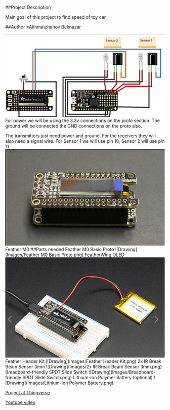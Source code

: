 ##Project Description

Main goal of this project to find speed of toy car 

##Author 
*Akhmatzhanov Beknazar

![Drawing ](Images/wiring.png)
For power we will be using the 3.3v connections on the proto section. The ground will be connected the GND connections on the proto also.

The transmitters just need power and ground. For the receivers they will also need a signal wire. For Sensor 1 we will use pin 10, Sensor 2 will use pin 11
![Drawing ](Images/adafruit.png)
Feather M0
##Parts needed
Feather M0 Basic Proto
![Drawing](Images/Feather M0 Basic Proto.png)
FeatherWing OLED
![Drawing](Images/FeatherWing%20OLED.png)
Feather Header Kit
![Drawing](Images/Feather Header Kit.png)
2x IR Break Beam Sensor 3mm
![Drawing](Images/2x IR Break Beam Sensor 3mm.png)
Breadboard-friendly SPDT Slide Switch
![Drawing](Images/Breadboard-friendly SPDT Slide Switch.png)
Lithium-Ion Polymer Battery (optional)
![Drawing](Images/Lithium-Ion Polymer Battery.png)

[Project at Thingverse](https://www.thingiverse.com/thing:4028005)

[Youtube video](https://www.youtube.com/watch?v=EXlDcKeUq14)


